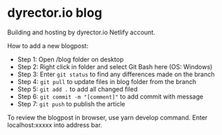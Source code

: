 # dyrector.io blog

Building and hosting by dyrector.io Netlify account. 

How to add a new blogpost: 

- Step 1: Open /blog folder on desktop
- Step 2: Right click in folder and select Git Bash here (OS: Windows) 
- Step 3: Enter `git status` to find any differences made on the branch
- Step 4: `git pull` to update files in blog folder from the branch
- Step 5: `git add .` to add all changed filed
- Step 6: `git commit -m "[comment]"` to add commit with message 
- Step 7: `git push` to publish the article

To review the blogpost in browser, use yarn develop command. Enter localhost:xxxxx into address bar.
